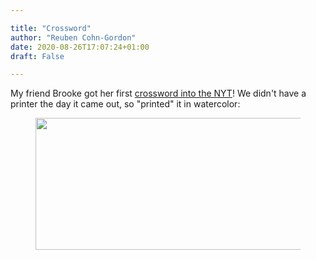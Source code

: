 ```yaml
---

title: "Crossword"
author: "Reuben Cohn-Gordon"
date: 2020-08-26T17:07:24+01:00
draft: False

---
```


My friend Brooke got her first [crossword into the NYT](https://www.nytimes.com/2020/08/07/crosswords/daily-puzzle-2020-08-08.html)! We didn't have a printer the day it came out, so "printed" it in watercolor:


<figure >
<img src="/img/crossword.jpg"  width="747" height="211" data-rotate="90">
</figure>

